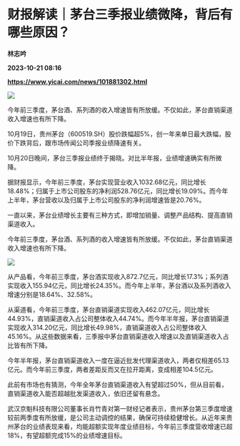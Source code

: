 # 财报解读｜茅台三季报业绩微降，背后有哪些原因？
**林志吟**

**2023-10-21 08:16**

**https://www.yicai.com/news/101881302.html**

![](http://imgcdn.yicai.com/uppics/images/iOS/yicai/20231021164300426-4005.jpg)

今年前三季度，茅台酒、系列酒的收入增速皆有所放缓。不仅如此，茅台直销渠道收入增速也有所下降。

10月19日，贵州茅台（600519.SH）股价跌幅超5%，创一年来单日最大跌幅，股价下跌背后，跟市场传闻公司季报业绩降速有关。

10月20日晚间，茅台三季报业绩终于揭晓。对比半年报，业绩增速确实有所微降。

据财报显示，今年前三季度，茅台实现营业收入1032.68亿元，同比增长18.48%；归属于上市公司股东的净利润528.76亿元，同比增长19.09%。而今年上半年，茅台营收以及归属于上市公司股东的净利润增速皆是20.76%。

一直以来，茅台业绩增长主要有三种方式，即增加销量、调整产品结构、提高直销渠道收入。

今年前三季度，茅台酒、系列酒的收入增速皆有所放缓。不仅如此，茅台直销渠道收入增速也有所下降。

![](https://imgcdn.yicai.com/uppics/images/2023/10/891e6a74f1938e227b9738cfe37bca58.jpg)

从产品看，今年前三季度，茅台酒实现收入872.7亿元，同比增长17.3%；系列酒实现收入155.94亿元，同比增长24.35%。而今年上半年，茅台酒以及系列酒收入增速分别是18.64%、32.58%。

从渠道看，今年前三季度，茅台直销渠道实现收入462.07亿元，同比增长44.93%，直销渠道收入占公司整体收入44.74%。而今年半年报，茅台直销渠道实现收入314.20亿元，同比增长49.98%，直销渠道收入占公司整体收入45.16%。从这些数据来看，三季报中茅台直销渠道收入增速以及直销渠道收入占比皆有所下降。

今年半年报，茅台直销渠道收入一度在逼近批发代理渠道收入，两者仅相差65.13亿元。而今年前三季度，两者差距反而又在拉开距离，变成相差104.5亿元。

此前有市场也有猜测，今年全年茅台直销渠道收入有望超过50%，但从目前看，直销渠道收入能否超越批发渠道收入，依旧还留有悬念。

武汉京魁科技有限公司董事长肖竹青对第一财经记者表示，贵州茅台第三季度增速较前两季度有所放缓，是公司主动调控的结果，确保可持续稳健增长。从近年来贵州茅台的业绩表现来看，均能超额实现年度业绩目标，今年前三季度营收增速已超18%，有望超额完成15%的业绩增速目标。